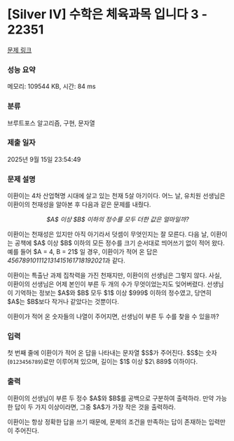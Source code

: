 # [Silver IV] 수학은 체육과목 입니다 3 - 22351 

[문제 링크](https://www.acmicpc.net/problem/22351) 

### 성능 요약

메모리: 109544 KB, 시간: 84 ms

### 분류

브루트포스 알고리즘, 구현, 문자열

### 제출 일자

2025년 9월 15일 23:54:49

### 문제 설명

<p>이환이는 4차 산업혁명 시대에 살고 있는 천재 5살 아기이다. 어느 날, 유치원 선생님은 이환이의 천재성을 알아본 후 다음과 같은 문제를 내줬다.</p>

<p style="text-align: center;"><em>$A$ 이상 $B$ 이하의 정수를 모두 더한 값은 얼마일까?</em></p>

<p>이환이는 천재성은 있지만 아직 아기라서 덧셈이 무엇인지는 잘 모른다. 다음 날, 이환이는 공책에 $A$ 이상 $B$ 이하의 모든 정수를 크기 순서대로 띄어쓰기 없이 적어 왔다. 예를 들어 $A = 4, B = 21$ 일 경우, 이환이가 적어 온 답은 <em>456789101112131415161718192021</em>과 같다.</p>

<p>이환이는 특출난 과제 집착력을 가진 천재지만, 이환이의 선생님은 그렇지 않다. 사실, 이환이의 선생님은 어제 본인이 부른 두 개의 수가 무엇이었는지도 잊어버렸다. 선생님이 기억하는 정보는 $A$와 $B$ 모두 $1$ 이상 $999$ 이하의 정수였고, 당연히 $A$는 $B$보다 작거나 같았다는 것뿐이다.</p>

<p>이환이가 적어 온 숫자들의 나열이 주어지면, 선생님이 부른 두 수를 찾을 수 있을까?</p>

### 입력 

 <p>첫 번째 줄에 이환이가 적어 온 답을 나타내는 문자열 $S$가 주어진다. $S$는 숫자(<code>0123456789</code>)로만 이루어져 있으며, 길이는 $1$ 이상 $2\ 889$ 이하이다.</p>

### 출력 

 <p>이환이의 선생님이 부른 두 정수 $A$와 $B$를 공백으로 구분하여 출력하라. 만약 가능한 답이 두 가지 이상이라면, 그중 $A$가 가장 작은 것을 출력하라.</p>

<p>이환이는 항상 정확한 답을 쓰기 때문에, 문제의 조건을 만족하는 답이 존재하는 입력만이 주어진다.</p>

